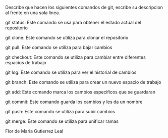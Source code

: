 Describe que hacen los siguientes comandos de git, escribe su descripcion al frente en una sola linea.

git status: Este comando se usa para obtener el estado actual del repositorio

git clone: Este comando se utiliza para clonar el repositorio

git pull: Este comando se utiliza para bajar cambios

git checkout: Este comando se utiliza para cambiar entre diferentes espacios de trabajo

git log: Este comando se utiliza para ver el historial de cambios 

git branch: Este comando se utiliza para crear un nuevo espacio de trabajo

git add: Este comando marca los cambios especificos que se guardaran

git commit: Este comando guarda los cambios y les da un nombre

git push: Este comando se utiliza para subir cambios

git merge: Este comando se utiliza para unificar ramas

Flor de Maria Gutierrez Leal